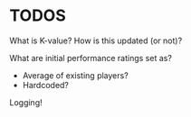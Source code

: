 # TODOS

What is K-value? How is this updated (or not)?

What are initial performance ratings set as?
  - Average of existing players?
  - Hardcoded?


Logging!